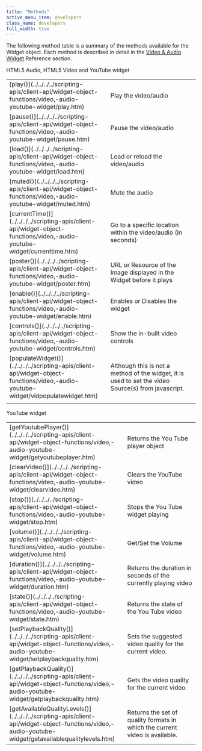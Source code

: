 ```yaml
---
title: "Methods"
active_menu_item: developers
class_name: developers
full_width: true
---
```



The following method table is a summary of the methods available for the Widget object. Each method is described in detail in the [Video & Audio Widget](../../../../scripting-apis/client-api/widget-object-functions/video,-audio-youtube-widget/index.htm) Reference section.

HTML5 Audio, HTML5 Video and YouTube widget

<table>
<tr>
<td width="182">
[play()](../../../../scripting-apis/client-api/widget-object-functions/video,-audio-youtube-widget/play.htm)

</td>
<td width="8">
</td>
<td width="752">
Play the video/audio

</td>
</tr>
<tr>
<td width="182">
[pause()](../../../../scripting-apis/client-api/widget-object-functions/video,-audio-youtube-widget/pause.htm)

</td>
<td width="8">
</td>
<td width="752">
Pause the video/audio

</td>
</tr>
<tr>
<td width="182">
[load()](../../../../scripting-apis/client-api/widget-object-functions/video,-audio-youtube-widget/load.htm)

</td>
<td width="8">
</td>
<td width="752">
Load or reload the video/audio

</td>
</tr>
<tr>
<td width="182">
[muted()](../../../../scripting-apis/client-api/widget-object-functions/video,-audio-youtube-widget/muted.htm)

</td>
<td width="8">
</td>
<td width="752">
Mute the audio

</td>
</tr>
<tr>
<td width="182">
[currentTime()](../../../../scripting-apis/client-api/widget-object-functions/video,-audio-youtube-widget/currenttime.htm)

</td>
<td width="8">
</td>
<td width="752">
Go to a specific location within the video/audio (in seconds)

</td>
</tr>
<tr>
<td width="182">
[poster()](../../../../scripting-apis/client-api/widget-object-functions/video,-audio-youtube-widget/poster.htm)

</td>
<td width="8">
</td>
<td width="752">
URL or Resource of the Image displayed in the Widget before it plays

</td>
</tr>
<tr>
<td width="182">
[enable()](../../../../scripting-apis/client-api/widget-object-functions/video,-audio-youtube-widget/enable.htm)

</td>
<td width="8">
</td>
<td width="752">
Enables or Disables the widget

</td>
</tr>
<tr>
<td width="182">
[controls()](../../../../scripting-apis/client-api/widget-object-functions/video,-audio-youtube-widget/controls.htm)

</td>
<td width="8">
</td>
<td width="752">
Show the in-built video controls

</td>
</tr>
<tr>
<td width="182">
[populateWidget()](../../../../scripting-apis/client-api/widget-object-functions/video,-audio-youtube-widget/vidpopulatewidget.htm)

</td>
<td width="8">
</td>
<td width="752">
Although this is not a method of the widget, it is used to set the video Source(s) from javascript.

</td>
</tr>
<tr>
<td width="182">
</td>
<td width="8">
</td>
<td width="752">
</td>
</tr>
</table>

YouTube widget

<table>
<tr>
<td width="182">
[getYoutubePlayer()](../../../../scripting-apis/client-api/widget-object-functions/video,-audio-youtube-widget/getyoutubeplayer.htm)

</td>
<td width="8">
</td>
<td width="752">
Returns the You Tube player object

</td>
</tr>
<tr>
<td width="182">
[clearVideo()](../../../../scripting-apis/client-api/widget-object-functions/video,-audio-youtube-widget/clearvideo.htm)

</td>
<td width="8">
</td>
<td width="752">
Clears the YouTube video

</td>
</tr>
<tr>
<td width="182">
[stop()](../../../../scripting-apis/client-api/widget-object-functions/video,-audio-youtube-widget/stop.htm)

</td>
<td width="8">
</td>
<td width="752">
Stops the You Tube widget playing

</td>
</tr>
<tr>
<td width="182">
[volume()](../../../../scripting-apis/client-api/widget-object-functions/video,-audio-youtube-widget/volume.htm)

</td>
<td width="8">
</td>
<td width="752">
Get/Set the Volume

</td>
</tr>
<tr>
<td width="182">
[duration()](../../../../scripting-apis/client-api/widget-object-functions/video,-audio-youtube-widget/duration.htm)

</td>
<td width="8">
</td>
<td width="752">
Returns the duration in seconds of the currently playing video

</td>
</tr>
<tr>
<td width="182">
[state()](../../../../scripting-apis/client-api/widget-object-functions/video,-audio-youtube-widget/state.htm)

</td>
<td width="8">
</td>
<td width="752">
Returns the state of the You Tube video

</td>
</tr>
<tr>
<td width="182">
[setPlaybackQuality()](../../../../scripting-apis/client-api/widget-object-functions/video,-audio-youtube-widget/setplaybackquality.htm)

</td>
<td width="8">
</td>
<td width="752">
Sets the suggested video quality for the current video.

</td>
</tr>
<tr>
<td width="182">
[getPlaybackQuality()](../../../../scripting-apis/client-api/widget-object-functions/video,-audio-youtube-widget/getplaybackquality.htm)

</td>
<td width="8">
</td>
<td width="752">
Gets the video quality for the current video.

</td>
</tr>
<tr>
<td width="182">
[getAvailableQualityLevels()](../../../../scripting-apis/client-api/widget-object-functions/video,-audio-youtube-widget/getavailablequalitylevels.htm)

</td>
<td width="8">
</td>
<td width="752">
Returns the set of quality formats in which the current video is available.

</td>
</tr>
</table>
